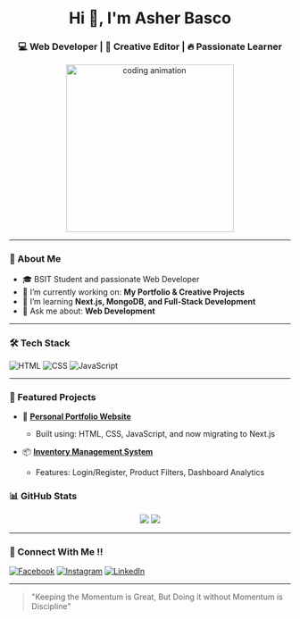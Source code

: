 <h1 align="center">Hi 👋, I'm Asher Basco</h1>
<h3 align="center">💻 Web Developer | 🎥 Creative Editor | 🔥 Passionate Learner</h3>

<p align="center">
  <a href="https://lottiefiles.com/animation-link">
    <img src="https://assets7.lottiefiles.com/packages/lf20_tno6cg2w.json" width="300" alt="coding animation" />
  </a>
</p>

---

### 🚀 About Me

- 🎓 BSIT Student and passionate Web Developer
- 🔭 I’m currently working on: **My Portfolio & Creative Projects**
- 🌱 I’m learning **Next.js, MongoDB, and Full-Stack Development**
- 💬 Ask me about: **Web Development**

---

### 🛠️ Tech Stack
![HTML](https://img.shields.io/badge/HTML5-E34F26?style=for-the-badge&logo=html5&logoColor=white)
![CSS](https://img.shields.io/badge/CSS3-1572B6?style=for-the-badge&logo=css3&logoColor=white)
![JavaScript](https://img.shields.io/badge/JavaScript-F7DF1E?style=for-the-badge&logo=javascript&logoColor=black)

---

### 📂 Featured Projects

- 🎨 [**Personal Portfolio Website**](#)
  - Built using: HTML, CSS, JavaScript, and now migrating to Next.js

- 📦 [**Inventory Management System**](#)
  - Features: Login/Register, Product Filters, Dashboard Analytics

### 📊 GitHub Stats
<p align="center">
  <img src="https://github-readme-stats.vercel.app/api?username=AsherTechs&show_icons=true&theme=tokyonight" />
  <img src="https://github-readme-streak-stats.herokuapp.com/?user=AsherTechs&theme=tokyonight" />
</p>

---

### 🔗 Connect With Me !!

[![Facebook](https://img.shields.io/badge/Facebook-1877F2?style=for-the-badge&logo=facebook&logoColor=white)](#)
[![Instagram](https://img.shields.io/badge/Instagram-E4405F?style=for-the-badge&logo=instagram&logoColor=white)](#)
[![LinkedIn](https://img.shields.io/badge/LinkedIn-0A66C2?style=for-the-badge&logo=linkedin&logoColor=white)](#)

---

> "Keeping the Momentum is Great, But Doing it without Momentum is Discipline"

